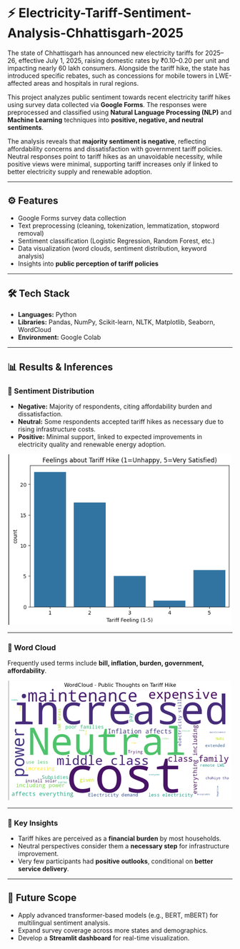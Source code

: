 # ⚡ Electricity-Tariff-Sentiment-Analysis-Chhattisgarh-2025

The state of Chhattisgarh has announced new electricity tariffs for 2025–26, effective July 1, 2025, raising domestic rates by ₹0.10–0.20 per unit and impacting nearly 60 lakh consumers. Alongside the tariff hike, the state has introduced specific rebates, such as concessions for mobile towers in LWE-affected areas and hospitals in rural regions.

This project analyzes public sentiment towards recent electricity tariff hikes using survey data collected via **Google Forms**. The responses were preprocessed and classified using **Natural Language Processing (NLP)** and **Machine Learning** techniques into **positive, negative, and neutral sentiments**.

The analysis reveals that **majority sentiment is negative**, reflecting affordability concerns and dissatisfaction with government tariff policies. Neutral responses point to tariff hikes as an unavoidable necessity, while positive views were minimal, supporting tariff increases only if linked to better electricity supply and renewable adoption.

---

## ⚙️ Features

* Google Forms survey data collection  
* Text preprocessing (cleaning, tokenization, lemmatization, stopword removal)  
* Sentiment classification (Logistic Regression, Random Forest, etc.)  
* Data visualization (word clouds, sentiment distribution, keyword analysis)  
* Insights into **public perception of tariff policies**  

---

## 🛠️ Tech Stack

* **Languages:** Python  
* **Libraries:** Pandas, NumPy, Scikit-learn, NLTK, Matplotlib, Seaborn, WordCloud  
* **Environment:** Google Colab  

---

## 📊 Results & Inferences

### 🔹 Sentiment Distribution

* **Negative:** Majority of respondents, citing affordability burden and dissatisfaction.  
* **Neutral:** Some respondents accepted tariff hikes as necessary due to rising infrastructure costs.  
* **Positive:** Minimal support, linked to expected improvements in electricity quality and renewable energy adoption.  

<p align="center">
  <img src="visuals/feeling_about_tariff.png" alt="Sentiment Distribution" width="500"/>
</p>

---

### 🔹 Word Cloud

Frequently used terms include **bill, inflation, burden, government, affordability**.  

<p align="center">
  <img src="visuals/wordcloud.png" alt="Word Cloud" width="500"/>
</p>

---

### 🔹 Key Insights

* Tariff hikes are perceived as a **financial burden** by most households.  
* Neutral perspectives consider them a **necessary step** for infrastructure improvement.  
* Very few participants had **positive outlooks**, conditional on **better service delivery**.  

---

## 🔮 Future Scope

* Apply advanced transformer-based models (e.g., BERT, mBERT) for multilingual sentiment analysis.  
* Expand survey coverage across more states and demographics.  
* Develop a **Streamlit dashboard** for real-time visualization.  


